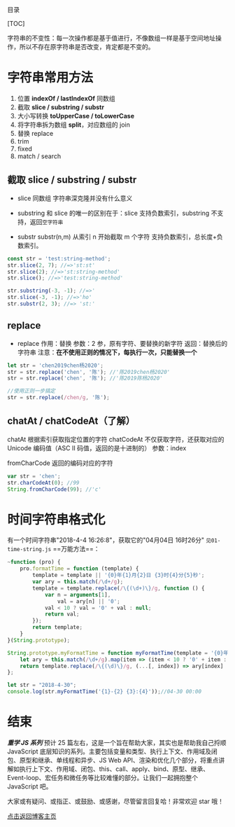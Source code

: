 目录

[TOC]

字符串的不变性：每一次操作都是基于值进行，不像数组一样是基于空间地址操作，所以不存在原字符串是否改变，肯定都是不变的。

# 字符串常用方法
1. 位置 **indexOf / lastIndexOf** 同数组
2. 截取 **slice / substring / substr**
3. 大小写转换 **toUpperCase / toLowerCase**
4. 将字符串拆为数组 **split**，对应数组的 join
5. 替换 replace
6. trim
7. fixed
8. match / search

## 截取 slice / substring / substr

- slice 同数组
  字符串深克隆并没有什么意义

- substring
  和 slice 的唯一的区别在于：slice 支持负数索引，substring 不支持，返回`空字符串`

- substr
  substr(n,m) 从索引 n 开始截取 m 个字符
  支持负数索引，总长度+负数索引。

```js
const str = 'test:string-method';
str.slice(2, 7); //=>'st:st'
str.slice(2); //=>'st:string-method'
str.slice(); //=>'test:string-method'

str.substring(-3, -1); //=>'
str.slice(-3, -1); //=>'ho'
str.substr(2, 3); //=> 'st:'
```

## replace

- replace
  作用：替换
  参数：2 参，原有字符、要替换的新字符
  返回：替换后的字符串
  注意：**在不使用正则的情况下，每执行一次，只能替换一个**

```js
let str = 'chen2019chen杨2020';
str = str.replace('chen', '陈'); //'陈2019chen杨2020'
str = str.replace('chen', '陈'); //'陈2019陈杨2020'

//使用正则一步搞定
str = str.replace(/chen/g, '陈');
```

## chatAt / chatCodeAt（了解）

chatAt 根据索引获取指定位置的字符
chatCodeAt 不仅获取字符，还获取对应的 Unicode 编码值（ASC II 码值，返回的是十进制的）
参数：index

fromCharCode 返回的编码对应的字符

```js
var str = 'chen';
str.charCodeAt(0); //99
String.fromCharCode(99); //'c'
```

# 时间字符串格式化
有一个时间字符串"2018-4-4 16:26:8"，获取它的"04月04日 16时26分"
`见01-time-string.js`
==万能方法==：
```js
~function (pro) {
    pro.formatTime = function (template) {
        template = template || '{0}年{1}月{2}日 {3}时{4}分{5}秒';
        var ary = this.match(/\d+/g);
        template = template.replace(/\{(\d+)\}/g, function () {
            var n = arguments[1],
                val = ary[n] || '0';
            val < 10 ? val = '0' + val : null;
            return val;
        });
        return template;
    }
}(String.prototype);
```
```js
String.prototype.myFormatTime = function myFormatTime(template = '{0}年{1}月{2}日 {3}时{4}分{5}秒') {
	let ary = this.match(/\d+/g).map(item => (item < 10 ? '0' + item : item));
	return template.replace(/\{(\d)\}/g, (...[, index]) => ary[index] || '00');
};

let str = "2018-4-30";
console.log(str.myFormatTime('{1}-{2} {3}:{4}'));//04-30 00:00
```

# 结束
***重学 JS 系列*** 预计 25 篇左右，这是一个旨在帮助大家，其实也是帮助我自己捋顺 JavaScript 底层知识的系列。主要包括变量和类型、执行上下文、作用域及闭包、原型和继承、单线程和异步、JS Web API、渲染和优化几个部分，将重点讲解如执行上下文、作用域、闭包、this、call、apply、bind、原型、继承、Event-loop、宏任务和微任务等比较难懂的部分。让我们一起拥抱整个 JavaScript 吧。

大家或有疑问、或指正、或鼓励、或感谢，尽管留言回复哈！非常欢迎 star 哦！

[点击返回博客主页](https://github.com/chenchen0224/webfrontend-space)